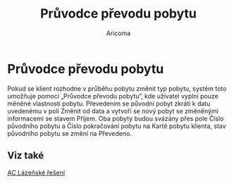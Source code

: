 ﻿---
    title: "Průvodce převodu pobytu"
    author: Aricoma
    ms.date: 04/30/2018
    ms.topic: article
    ms.prod: dynamics-nav-2017
    ms.contentlocale: cs-cz
    ms.lasthandoff: 04/30/2018
---

# Průvodce převodu pobytu

Pokud se klient rozhodne v průběhu pobytu změnit typ pobytu, systém toto umožňuje pomocí „Průvodce převodu pobytu“, kde uživatel vyplní pouze měněné vlastnosti pobytu. Převedením se původní pobyt zkrátí k datu uvedenému v poli Změnit od data a vytvoří se nový pobyt se změněnými informacemi se stavem Příjem. Oba pobyty budou svázány přes pole Číslo původního pobytu a Číslo pokračování pobytu na Kartě pobytu klienta, stav původního pobytu se změní na Převedeno. 


## <a name="see-also"></a>Viz také
[AC Lázeňské řešení](spa-solution.md)